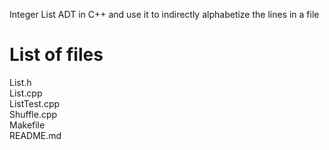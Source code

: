 Integer List ADT in C++ and use it to indirectly alphabetize the lines in a file

# List of files

List.h\
List.cpp\
ListTest.cpp\
Shuffle.cpp\
Makefile\
README.md
